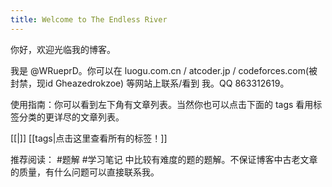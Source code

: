 ```yaml
---
title: Welcome to The Endless River
---
```

你好，欢迎光临我的博客。

我是 @WRueprD。你可以在 luogu.com.cn / atcoder.jp / codeforces.com(被封禁，现id Gheazedrokzoe) 等网站上联系/看到 我。QQ 863312619。

使用指南：你可以看到左下角有文章列表。当然你也可以点击下面的 tags 看用标签分类的更详尽的文章列表。

[[|]]
[[tags|点击这里查看所有的标签！]]  

推荐阅读： #题解 #学习笔记  中比较有难度的题的题解。不保证博客中古老文章的质量，有什么问题可以直接联系我。

